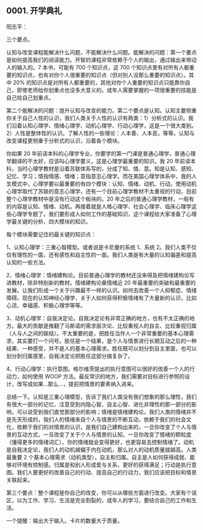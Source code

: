 ## 0001. 开学典礼

阳志平：

三个要点。

认知与改变课程能解决什么问题，不能解决什么问题。能解决的问题：第一个要点是如何提高我们的阅读能力。开智的课程非常依赖于个人的输出，通过输出来带动人的输入的。7 本书，可能有 700 个知识点，这 700 个知识点里有对所有人都重要的知识点，也有对你个人很重要的知识点（但对别人没那么重要的知识点）。其中 20% 的知识点是对所有人都重要的，其他对你个人重要的知识点只能靠你自己，即使老师给你划重点也没多大意义的。成年人需要掌握的一项很重要的技能是自己给自己划重点。

第二个能解决的问题：提升认知与改变的能力。第二个要点是认知。认知主要侧重你关于自己人性的认识，我们人类关于人性的认识有两类：1）分析式的认识。我们沿着认知心理学、情绪心理学、动机心理学、行动心理学，这是一个很大类别。2）人性是整体性的认识。了解人性的一些理论：人本善、人本恶，等等。认知与改变课程更侧重于分析式的认识，沿着各个模块。

你如果 20 年前读本科的心理学专业，你要学的第一门课是普通心理学，普通心理学翻译的不太好，应该叫心理学要义，这是心理学最重要的知识。我 20 年前读本科，当时心理学教材是沿着苏联体系写的，分成了知、情、意。知是认知、感知、记忆、学习；情指情感、情绪；意指意志心理学。而在美国心理学体系中，我的人生模式中，心理学要以最重要的有四个模块：认知、情绪、动机、行动。使用动机心理学取代了苏联的意志心理学，还有一个目前心理学教材不太重视的行动，目前整个心理学教材中是没有行动这个板块的。20 年之后的普通心理学教材，一般有的内容是认知、情绪、动机，再接着就是人格心理学、社会心理学、临床心理学这些心理学专题了。我们要形成人如何工作的基础知识，这个课程给大家准备了心理学最关键的分析、四大模块的知识。

每个模块需要记住的最关键的知识点：

1、认知心理学：三重心智模型。或者说是卡尼曼的系统 1、系统 2。我们人类不仅仅有理性的一面，还有感性和自主性的一面。我们人类是有大量的认知偏差和提高认知的一些方法。

2、情绪心理学：情绪建构论。目前普通心理学的教材还没来得及把情绪建构论写进教材，除非特别新的教材。情绪建构论桑情绪近 20 年最重要的突破和最重要的发展。让我们形成一个关于兴趣最不一样的认识。如何去改善一个人抑郁症、情绪障碍。现在的认知神经心理学，关于人如何获得积极情绪有了大量新的认识，比如心流、幸福感、积极心理学等等。

3、动机心理学：自我决定论。自我决定论有非常正确的地方，也有不太正确的地方。最大的贡献是推翻了马斯诺的需求层次论、比较重视人的自主、比较重视归属（人与人之间的联结）。不太重要的是，把胜任当作人一个非常重要的基本心理需求，其实要打一个问号。胜任是一个结果，是个人与情景进行长期互动之后的一种结果、一种感受，并不是人的基本心理需求。胜任既可以划分到自主里面，也可以划分到归属感里，自我决定论把胜任这部分搞复杂了。

4、行动心理学：执行意图。格尔维茨提出的执行意图可以很好的改善一个人的行动力，如何使用 WOOP 方法。最反常识的地方，我们需要对目标进行参照的设计，改写成如果...那么...，提前把情景的要素纳入进来。

总结一下。认知是三重心理模型，告诉了我们人类没有我们想象的那么理性，我们有很大一部分的记忆、注意受到内隐心智、自主心智、进化非理性的那一部分的影响，可以说受到我们直觉那部分的影响；情绪是情绪建构论，我们人类的情绪并不是先天形成的，我们人的情绪来自个人与情景的不断互动，依赖于我们的社会文化，依赖于我们的对情景的认识，是我们自己建构出来的，一旦你改变了个人与情景的互动方式，一旦改变了关于个人与情景的认知，一旦你改变了情绪的颗粒度（懂得更多的情绪词汇），你的情绪就会变得更好，也更容易去控制情绪了。动机是自我决定论，我们人的动机越偏于内在动机，那么对人的动机质量就越高。人类最重要 2 个基本心理需求（动机类型），自主和归属。自主是人如何获得成就、能够对环境有控制感。归属是和别人形成爱与关系，更好的获得满足；行动是执行意图。我们人要更好的改善自己的行动、提高自己的行动力，我们应该把目标和情景关联起来。

第三个要点：整个课程是你自己的改变，你可以从哪些方面进行改变。大家有个误区，以为工作、学习、生活是完全割裂的，成年人的学习，要结合自己的工作和生活。

一个提醒：输出大于输入。卡片的数量大于质量。